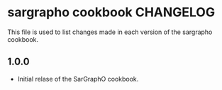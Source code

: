 sargrapho cookbook CHANGELOG
============================

This file is used to list changes made in each version of the sargrapho cookbook.

1.0.0
-----
- Initial relase of the SarGraphO cookbook.
